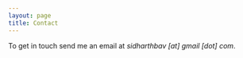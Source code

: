 ```yaml
---
layout: page
title: Contact
---
```

To get in touch send me an email at *sidharthbav [at] gmail [dot] com*.
